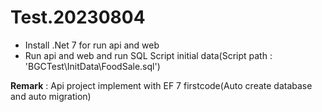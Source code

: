 # Test.20230804
  - Install .Net 7 for run api and web
  - Run api and web and run SQL Script initial data(Script path : 'BGCTest\InitData\FoodSale.sql')

__Remark__ : Api project implement with EF 7 firstcode(Auto create database and auto migration)
